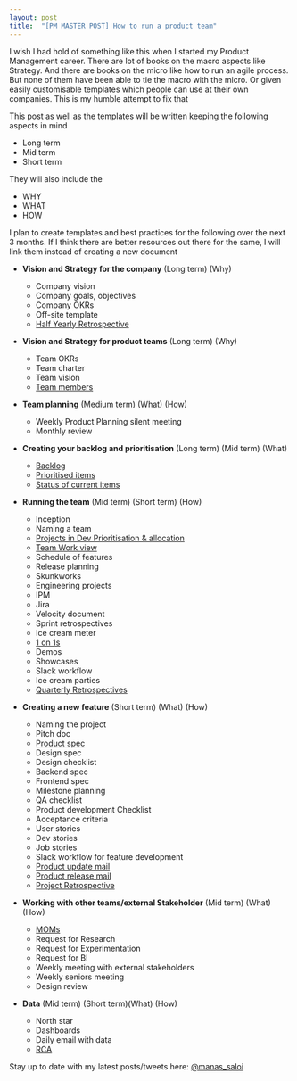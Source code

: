 ```yaml
---
layout: post
title:  "[PM MASTER POST] How to run a product team"
---
```


I wish I had hold of something like this when I started my Product Management career. There are lot of books on the macro aspects like Strategy. And there are books on the micro like how to run an agile process. But none of them have been able to tie the macro with the micro. Or given easily customisable templates which people can use at their own companies. This is my humble attempt to fix that


This post as well as the templates will be written keeping the following aspects in mind
- Long term
- Mid term
- Short term

They will also include the
- WHY
- WHAT
- HOW

I plan to create templates and best practices for the following over the next 3 months. If I think there are better resources out there for the same, I will link them instead of creating a new document


- **Vision and Strategy for the company** (Long term) (Why)
  - Company vision
  - Company goals, objectives
  - Company OKRs
  - Off-site template
  - [Half Yearly Retrospective](https://manassaloi.com/2020/03/29/retrospectives.html)

- **Vision and Strategy for product teams** (Long term) (Why)
  - Team OKRs
  - Team charter
  - Team vision
  - [Team members](https://docs.google.com/spreadsheets/d/1FbGVvFG4bPkazM-7AJb4Ukjv7X4Ho8oZStT1lJX23sI/edit#gid=1287724253)

- **Team planning** (Medium term) (What) (How)

  - Weekly Product Planning silent meeting
  - Monthly review

- **Creating your backlog and prioritisation** (Long term) (Mid term) (What)
  - [Backlog](https://docs.google.com/spreadsheets/d/1FbGVvFG4bPkazM-7AJb4Ukjv7X4Ho8oZStT1lJX23sI/edit#gid=192262272)
  - [Prioritised items](https://docs.google.com/spreadsheets/d/1FbGVvFG4bPkazM-7AJb4Ukjv7X4Ho8oZStT1lJX23sI/edit#gid=192262272)
  - [Status of current items](https://docs.google.com/spreadsheets/d/1FbGVvFG4bPkazM-7AJb4Ukjv7X4Ho8oZStT1lJX23sI/edit#gid=1191664602)

- **Running the team** (Mid term) (Short term) (How)
  - Inception
  - Naming a team
  - [Projects in Dev Prioritisation & allocation](https://docs.google.com/spreadsheets/d/1FbGVvFG4bPkazM-7AJb4Ukjv7X4Ho8oZStT1lJX23sI/edit#gid=642287720)
  - [Team Work view](https://docs.google.com/spreadsheets/d/1FbGVvFG4bPkazM-7AJb4Ukjv7X4Ho8oZStT1lJX23sI/edit#gid=203120845)
  - Schedule of features
  - Release planning
  - Skunkworks
  - Engineering projects
  - IPM
  - Jira
  - Velocity document
  - Sprint retrospectives
  - Ice cream meter
  - [1 on 1s](https://manassaloi.com/2020/01/28/one-on-ones.html)
  - Demos
  - Showcases
  - Slack workflow
  - Ice cream parties
  - [Quarterly Retrospectives](https://manassaloi.com/2020/03/29/retrospectives.html)

- **Creating a new feature** (Short term) (What) (How)
  - Naming the project
  - Pitch doc
  - [Product spec](https://manassaloi.com/2020/01/23/product-spec-twitter-messages.html)
  - Design spec
  - Design checklist
  - Backend spec
  - Frontend spec
  - Milestone planning
  - QA checklist
  - Product development Checklist
  - Acceptance criteria
  - User stories
  - Dev stories
  - Job stories
  - Slack workflow for feature development
  - [Product update mail](https://manassaloi.com/2020/03/28/sending-product-update-mail.html)
  - [Product release mail](https://manassaloi.com/2020/03/28/sending-product-update-mail.html)
  - [Project Retrospective](https://manassaloi.com/2020/03/29/retrospectives.html)

- **Working with other teams/external Stakeholder** (Mid term) (What) (How)
  - [MOMs](https://manassaloi.com/2020/03/22/mom-update.html)
  - Request for Research
  - Request for Experimentation
  - Request for BI
  - Weekly meeting with external stakeholders
  - Weekly seniors meeting
  - Design review

- **Data** (Mid term) (Short term)(What) (How)
  - North star
  - Dashboards
  - Daily email with data
  - [RCA](https://manassaloi.com/2017/07/11/help-our-numbers-went-down-yesterday.html)

Stay up to date with my latest posts/tweets here: [@manas_saloi](http://twitter.com/manas_saloi)
